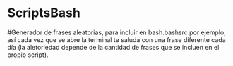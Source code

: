 # ScriptsBash
#Generador de frases aleatorias, para incluir en bash.bashsrc por ejemplo, así cada vez que se abre la terminal
te saluda con una frase diferente cada día (la aletoriedad depende de la cantidad de frases que se incluen en el propio script).
